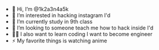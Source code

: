 - 👋 Hi, I’m @1k2a3n4a5k
- 👀 I’m interested in hacking instagram I'd 
- 🌱 I’m currently study in 9th class
- 💞️ I’m looking to someone teach me how to hack inside I'd 
- 👩‍🎓 I also want to learn coding 
     I want to become engineer 
- ⚡ My favorite things is watching anime

<!---
1k2a3n4a5k/1k2a3n4a5k is a ✨ special ✨ repository because its `README.md` (this file) appears on your GitHub profile.
You can click the Preview link to take a look at your changes.
--->
